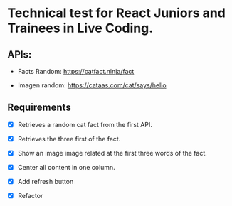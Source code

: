 # Technical test for React Juniors and Trainees in Live Coding.

## APIs:

- Facts Random: https://catfact.ninja/fact

- Imagen random: https://cataas.com/cat/says/hello

## Requirements

-[x] Retrieves a random cat fact from the first API.

-[x] Retrieves the three first of the fact.

-[x] Show an image image related at the first three words of the fact.

-[x] Center all content in one column.

-[x] Add refresh button

-[x] Refactor
